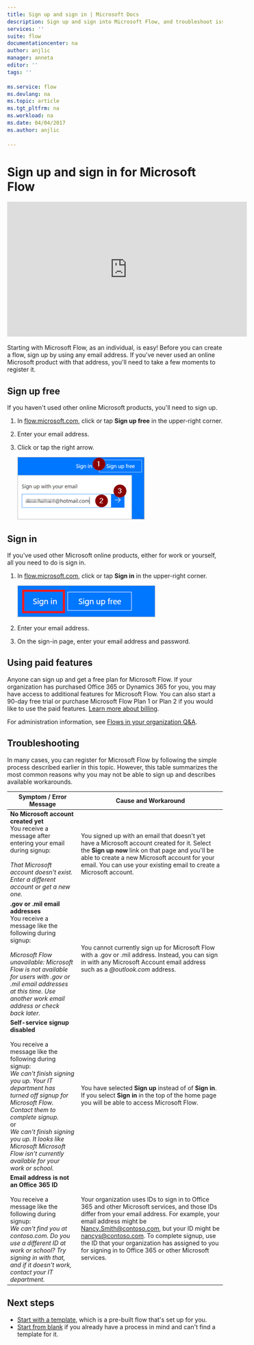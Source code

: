 ```yaml
---
title: Sign up and sign in | Microsoft Docs
description: Sign up and sign into Microsoft Flow, and troubleshoot issues with this process.
services: ''
suite: flow
documentationcenter: na
author: anjlic
manager: anneta
editor: ''
tags: ''

ms.service: flow
ms.devlang: na
ms.topic: article
ms.tgt_pltfrm: na
ms.workload: na
ms.date: 04/04/2017
ms.author: anjlic

---
```

# Sign up and sign in for Microsoft Flow
<iframe width="560" height="315" src="https://www.youtube.com/embed/cRkmSZrctLc?list=PL8nfc9haGeb55I9wL9QnWyHp3ctU2_ThF" frameborder="0" allowfullscreen></iframe>

Starting with Microsoft Flow, as an individual, is easy! Before you can create a flow, sign up by using any email address. If you've never used an online Microsoft product with that address, you'll need to take a few moments to register it.

## Sign up free
If you haven't used other online Microsoft products, you'll need to sign up.

1. In [flow.microsoft.com](https://flow.microsoft.com), click or tap **Sign up free** in the upper-right corner.
2. Enter your email address.
3. Click or tap the right arrow.

    ![Sign-up link](./media/sign-up-sign-in/signup.png)

## Sign in
If you've used other Microsoft online products, either for work or yourself, all you need to do is sign in.

1. In [flow.microsoft.com](https://flow.microsoft.com), click or tap **Sign in** in the upper-right corner.

    ![Sign-in link](./media/sign-up-sign-in/signin.png)
2. Enter your email address.
3. On the sign-in page, enter your email address and password.

## Using paid features
Anyone can sign up and get a free plan for Microsoft Flow. If your organization has purchased Office 365 or Dynamics 365 for you, you may have access to additional features for Microsoft Flow. You can also start a 90-day free trial or purchase Microsoft Flow Plan 1 or Plan 2 if you would like to use the paid features. [Learn more about billing](billing-questions.md).

For administration information, see [Flows in your organization Q&A](organization-q-and-a.md).

## Troubleshooting
In many cases, you can register for Microsoft Flow by following the simple process described earlier in this topic. However, this table summarizes the most common reasons why you may not be able to sign up and describes available workarounds.


|                                                                                                                                                                                       Symptom / Error Message                                                                                                                                                                                        |                                                                                                                                                                              Cause and Workaround                                                                                                                                                                              |
|------------------------------------------------------------------------------------------------------------------------------------------------------------------------------------------------------------------------------------------------------------------------------------------------------------------------------------------------------------------------------------------------------|--------------------------------------------------------------------------------------------------------------------------------------------------------------------------------------------------------------------------------------------------------------------------------------------------------------------------------------------------------------------------------|
|                                                                                       <strong>No Microsoft account created yet</strong> <br> You receive a message after entering your email during signup:<br><br> <em>That Microsoft account doesn't exist. Enter a different account or get a new one.</em>                                                                                       |                                              You signed up with an email that doesn't yet have a Microsoft account created for it. Select the <strong>Sign up now</strong> link on that page and you'll be able to create a new Microsoft account for your email. You can use your existing email to create a Microsoft account.                                               |
|                                                  <strong>.gov or .mil email addresses</strong><br>You receive a message like the following during signup:<br><br><em>Microsoft Flow unavailable: Microsoft Flow is not available for users with .gov or .mil email addresses at this time. Use another work email address or check back later.</em>                                                  |                                                                                            You cannot currently sign up for Microsoft Flow with a .gov or .mil address. Instead, you can sign in with any Microsoft Account email address such as a <em>@outlook.com</em> address.                                                                                             |
| <strong>Self-service signup disabled</strong><br><br>You receive a message like the following during signup:<br><em>We can't finish signing you up. Your IT department has turned off signup for Microsoft Flow. Contact them to complete signup.</em> <br>or<br> <em>We can't finish signing you up. It looks like Microsoft Microsoft Flow isn't currently available for your work or school.</em> |                                                                                        You have selected <strong>Sign up</strong> instead of of <strong>Sign in</strong>. If you select <strong>Sign in</strong> in the top of the home page you will be able to access Microsoft Flow.                                                                                        |
|                                                   <strong>Email address is not an Office 365 ID</strong><br><br>You receive a message like the following during signup:<br><em>We can't find you at contoso.com.  Do you use a different ID at work or school? Try signing in with that, and if it doesn't work, contact your IT department.</em>                                                    | Your organization uses IDs to sign in to Office 365 and other Microsoft services, and those IDs differ from your email address. For example, your email address might be Nancy.Smith@contoso.com, but your ID might be nancys@contoso.com. To complete signup, use the ID that your organization has assigned to you for signing in to Office 365 or other Microsoft services. |

## Next steps
* [Start with a template](get-started-logic-template.md), which is a pre-built flow that's set up for you.
* [Start from blank](get-started-logic-flow.md) if you already have a process in mind and can't find a template for it.


